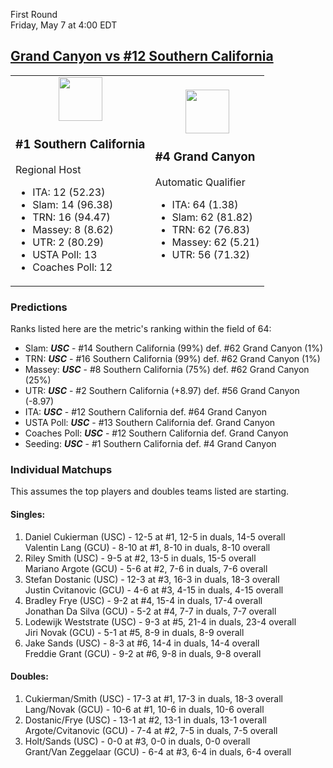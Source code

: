 First Round  
Friday, May 7 at 4:00 EDT
## [Grand Canyon vs #12 Southern California](https://www.ncaa.com/game/5833381) 

<table><tr><td>  

<center><a href="../index.md"><img src="https://www.ncaa.com/sites/default/files/images/logos/schools/s/southern-california.70.png" width="70" height="70" /></a></center>  

### #1 Southern California  

Regional Host  
- ITA: 12 (52.23)  
- Slam: 14 (96.38)  
- TRN: 16 (94.47)  
- Massey: 8 (8.62)  
- UTR: 2 (80.29)  
- USTA Poll: 13  
- Coaches Poll: 12  

</td><td>  

<center><a href="../index.md"><img src="https://www.ncaa.com/sites/default/files/images/logos/schools/g/grand-canyon.70.png" width="70" height="70" /></a></center>  

### #4 Grand Canyon  

Automatic Qualifier  
- ITA: 64 (1.38)  
- Slam: 62 (81.82)  
- TRN: 62 (76.83)  
- Massey: 62 (5.21)  
- UTR: 56 (71.32)  

</td></tr></table>  

### Predictions  

Ranks listed here are the metric's ranking within the field of 64:  
- Slam: ***USC*** - #14 Southern California (99%) def. #62 Grand Canyon (1%)  
- TRN: ***USC*** - #16 Southern California (99%) def. #62 Grand Canyon (1%)  
- Massey: ***USC*** - #8 Southern California (75%) def. #62 Grand Canyon (25%)  
- UTR: ***USC*** - #2 Southern California (+8.97) def. #56 Grand Canyon (-8.97)  
- ITA: ***USC*** - #12 Southern California def. #64 Grand Canyon  
- USTA Poll: ***USC*** - #13 Southern California def. Grand Canyon  
- Coaches Poll: ***USC*** - #12 Southern California def. Grand Canyon  
- Seeding: ***USC*** - #1 Southern California def. #4 Grand Canyon  

### Individual Matchups  

This assumes the top players and doubles teams listed are starting.  

#### Singles:  
1. Daniel Cukierman (USC) - 12-5 at #1, 12-5 in duals, 14-5 overall  
   Valentin Lang (GCU) - 8-10 at #1, 8-10 in duals, 8-10 overall
2. Riley Smith (USC) - 9-5 at #2, 13-5 in duals, 15-5 overall  
   Mariano Argote (GCU) - 5-6 at #2, 7-6 in duals, 7-6 overall
3. Stefan Dostanic (USC) - 12-3 at #3, 16-3 in duals, 18-3 overall  
   Justin Cvitanovic (GCU) - 4-6 at #3, 4-15 in duals, 4-15 overall
4. Bradley Frye (USC) - 9-2 at #4, 15-4 in duals, 17-4 overall  
   Jonathan Da Silva (GCU) - 5-2 at #4, 7-7 in duals, 7-7 overall
5. Lodewijk Weststrate (USC) - 9-3 at #5, 21-4 in duals, 23-4 overall  
   Jiri Novak (GCU) - 5-1 at #5, 8-9 in duals, 8-9 overall
6. Jake Sands (USC) - 8-3 at #6, 14-4 in duals, 14-4 overall  
   Freddie Grant (GCU) - 9-2 at #6, 9-8 in duals, 9-8 overall

#### Doubles:  
1. Cukierman/Smith (USC) - 17-3 at #1, 17-3 in duals, 18-3 overall  
   Lang/Novak (GCU) - 10-6 at #1, 10-6 in duals, 10-6 overall
2. Dostanic/Frye (USC) - 13-1 at #2, 13-1 in duals, 13-1 overall  
   Argote/Cvitanovic (GCU) - 7-4 at #2, 7-5 in duals, 7-5 overall
3. Holt/Sands (USC) - 0-0 at #3, 0-0 in duals, 0-0 overall  
   Grant/Van Zeggelaar (GCU) - 6-4 at #3, 6-4 in duals, 6-4 overall